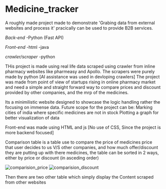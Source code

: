 # Medicine_tracker

A roughly made project made to demonstrate 'Grabing data from external websites and process it' pracically can be used to provide B2B services.

*Back-end*
-Python (Fast API)

*Front-end*
-html
-java

*crawler/scraper*
-python

THis project is made using real life data scraped using crawler from inline pharmacy websites like pharmeasy and Apollo.
The scrapers were purely made by python [AI assistance was used in devloping crawlers]
The project was made from point of view of startups rising in online pharmacy market and need a simple and straight forward way to compare prices and discount provided by other companies, and the mrp of the medicines.

Its a minimilistic website designed to showcase the logic handling rather the focusing on immense data.
Future scope for the project can be:
Marking cities of india where specific medicines are not in stock
Plotting a graph for better visualization of data

Front-end was made using HTML and js [No use of CSS, Since the project is more backend focused]

Comparison table is a table use to compare the price of medicines price that user decides to us V/S other companies, and how much offer/discount they are putting up with there medicines, the table can be sorted in 2 ways, either by price or discount (in asceding order) 

![comparision_price](https://github.com/user-attachments/assets/4ba9db68-615e-4534-bd0f-9cdd30eba2ff)
![comparision_discount](https://github.com/user-attachments/assets/09d84162-fdcf-4aa2-a167-dc6b6200e0b9)

Then there are two other table which simply display the Content scraped from other websites
